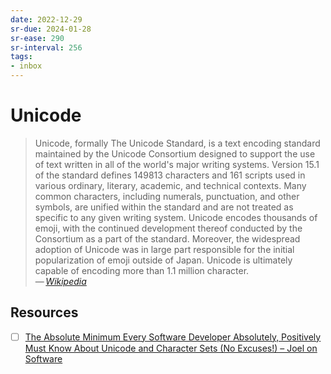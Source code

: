 ```yaml
---
date: 2022-12-29
sr-due: 2024-01-28
sr-ease: 290
sr-interval: 256
tags:
- inbox
---
```


# Unicode

> Unicode, formally The Unicode Standard, is a text encoding standard maintained
> by the Unicode Consortium designed to support the use of text written in all
> of the world's major writing systems. Version 15.1 of the standard defines
> 149813 characters and 161 scripts used in various ordinary, literary,
> academic, and technical contexts. Many common characters, including numerals,
> punctuation, and other symbols, are unified within the standard and are not
> treated as specific to any given writing system. Unicode encodes thousands of
> emoji, with the continued development thereof conducted by the Consortium as a
> part of the standard. Moreover, the widespread adoption of Unicode was in
> large part responsible for the initial popularization of emoji outside of
> Japan. Unicode is ultimately capable of encoding more than 1.1 million
> character.\
> — <cite>[Wikipedia](https://en.wikipedia.org/wiki/Unicode)</cite>

## Resources

- [ ] [The Absolute Minimum Every Software Developer Absolutely, Positively Must Know About Unicode and Character Sets (No Excuses!) – Joel on Software](https://www.joelonsoftware.com/2003/10/08/the-absolute-minimum-every-software-developer-absolutely-positively-must-know-about-unicode-and-character-sets-no-excuses/)
